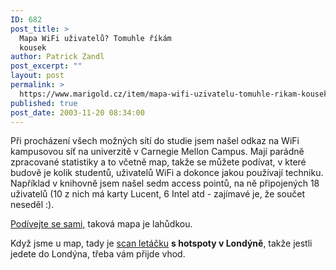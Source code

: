 ```yaml
---
ID: 682
post_title: >
  Mapa WiFi uživatelů? Tomuhle říkám
  kousek
author: Patrick Zandl
post_excerpt: ""
layout: post
permalink: >
  https://www.marigold.cz/item/mapa-wifi-uzivatelu-tomuhle-rikam-kousek
published: true
post_date: 2003-11-20 08:34:00
---
```

<P>Při procházení všech možných sítí do studie jsem našel odkaz na WiFi kampusovou síť na univerzitě v Carnegie Mellon Campus. Mají parádně zpracované statistiky a to včetně map, takže se můžete podívat, v které budově je kolik studentů, uživatelů WiFi a dokonce jakou používají techniku. Například v knihovně jsem našel sedm access pointů, na ně připojených 18 uživatelů (10 z nich má karty Lucent, 6 Intel atd - zajímavé je, že součet neseděl :).</P>
<P><A href="http://www.cmusky.org/map_usercentric.html" target=_blank>Podívejte se sami,</A> taková mapa je lahůdkou.</P>
<P>Když jsme u map, tady je <A href="http://www.theinquirer.net/images/articles/londonwifi.jpg" target=_blank>scan letáčku</A> <STRONG>s hotspoty v Londýně</STRONG>, takže jestli jedete do Londýna, třeba vám přijde vhod.</P>